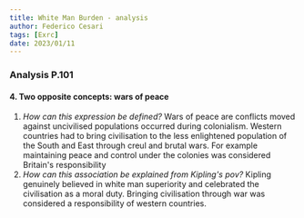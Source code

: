 ```yaml
---
title: White Man Burden - analysis
author: Federico Cesari
tags: [Exrc]
date: 2023/01/11
---
```


### Analysis P.101

#### 4. Two opposite concepts: wars of peace
1. *How can this expression be defined?*
     Wars of peace are conflicts moved against uncivilised populations occurred during colonialism. Western countries had to bring civilisation to the less enlightened population of the South and East through creul and brutal wars. For example maintaining peace and control under the colonies was considered Britain's responsibility
2. *How can this association be explained from Kipling's pov?*
	Kipling genuinely believed in white man superiority and celebrated the civilisation as a moral duty. Bringing civilisation through war was considered a responsibility of western countries.

